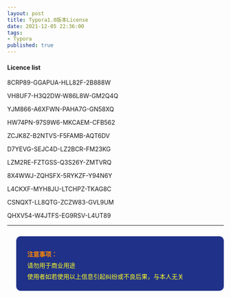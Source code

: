 ```yaml
---
layout: post
title: Typora1.0版本License
date: 2021-12-05 22:36:00
tags: 
- Typora
published: true
---
```


#### Licence list

8CRP89-GGAPUA-HLL82F-2B888W

VH8UF7-H3Q2DW-W86L8W-GM2Q4Q

YJM866-A6XFWN-PAHA7G-GN58XQ

HW74PN-97S9W6-MKCAEM-CFB562

ZCJK8Z-B2NTVS-F5FAMB-AQT6DV

D7YEVG-SEJC4D-LZ2BCR-FM23KG

LZM2RE-FZTGSS-Q3S26Y-ZMTVRQ

8X4WWJ-ZQHSFX-5RYKZF-Y94N6Y

L4CKXF-MYH8JU-LTCHPZ-TKAG8C

CSNQXT-LL8QTG-ZCZW83-GVL9UM

QHXV54-W4JTFS-EG9RSV-L4UT89

<hr>
<blockquote data-tool="科技兽" style="border-top: none;border-right: none;border-bottom: none;font-size: 0.9em;background: url(https://figurebed-iseex.oss-cn-hangzhou.aliyuncs.com/img/20210519013028.png) 10px 10px / 40px no-repeat rgb(31,49,137);overflow: auto;color: inherit;border-left: 0px;padding: 1.2em 2em;margin-bottom: 2em;margin-top: 2em;text-align: center;border-radius: 10px;"><p style="font-family: Optima-Regular, Optima, PingFangSC-light, PingFangTC-light, &quot;PingFang SC&quot;, Cambria, Cochin, Georgia, Times, &quot;Times New Roman&quot;, serif;text-align: justify;line-height: 26px;margin-top: 1em;margin-bottom: 0.3em;font-size: 14px;color: rgb(255, 255, 38);"><strong style="color: #fc8705;">注意事项：</strong><br  />请勿用于商业用途<br>使用者如若使用以上信息引起纠纷或不良后果，与本人无关</p></blockquote>

